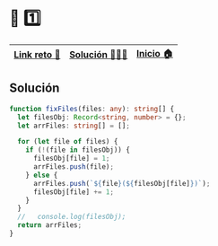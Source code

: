 # 🎯 1️⃣

| [Link reto 🔗](https://2021.adventjs.dev/challenges/18) | [Solución 👨🏻‍💻](#solución) | [Inicio 🏠](../README.md) |
| ------------------------------------------------------- | ------------------------ | ------------------------- |

## Solución

```ts
function fixFiles(files: any): string[] {
  let filesObj: Record<string, number> = {};
  let arrFiles: string[] = [];

  for (let file of files) {
    if (!(file in filesObj)) {
      filesObj[file] = 1;
      arrFiles.push(file);
    } else {
      arrFiles.push(`${file}(${filesObj[file]})`);
      filesObj[file] += 1;
    }
  }
  //   console.log(filesObj);
  return arrFiles;
}
```
